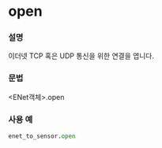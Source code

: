 ﻿# open

### 설명

이더넷 TCP 혹은 UDP 통신을 위한 연결을 엽니다.

### 문법

&lt;ENet객체&gt;.open

### 사용 예

```python
enet_to_sensor.open
```

